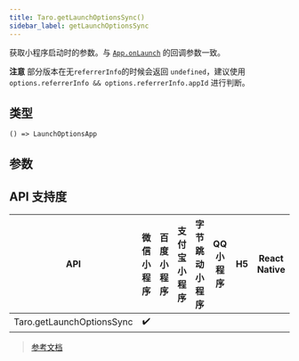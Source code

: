 ```yaml
---
title: Taro.getLaunchOptionsSync()
sidebar_label: getLaunchOptionsSync
---
```


获取小程序启动时的参数。与 [`App.onLaunch`](https://developers.weixin.qq.com/miniprogram/dev/reference/api/App.html#onlaunchobject-object) 的回调参数一致。

**注意**
部分版本在无`referrerInfo`的时候会返回 `undefined`，建议使用 `options.referrerInfo && options.referrerInfo.appId` 进行判断。

## 类型

```tsx
() => LaunchOptionsApp
```

## 参数

## API 支持度

| API | 微信小程序 | 百度小程序 | 支付宝小程序 | 字节跳动小程序 | QQ 小程序 | H5 | React Native | 快应用 |
| :---: | :---: | :---: | :---: | :---: | :---: | :---: | :---: | :---: |
| Taro.getLaunchOptionsSync | ✔️ |  |  |  |  |  |  |  |

> [参考文档](https://developers.weixin.qq.com/miniprogram/dev/api/base/app/life-cycle/wx.getLaunchOptionsSync.html)
